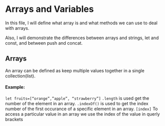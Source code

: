 # Arrays and Variables
In this file, I will define what array is and what methods we can use to deal with arrays.

Also, I will demonstrate the differences between arrays and strings, let and const, and between push and concat.

## Arrays  
An array can be defined as keep multiple values together in a single collection(list).
#### Example:
``` let fruits=[“orange”,”apple”, “strawberry”] ```
``` .length ``` is used  get the number of the element in an array.
``` .indexOf() ``` is used to get the index number of the first occurance of a specific element in an array.
``` [index] ``` To access a particular value in an array we use the index of the value in querly brackets 
